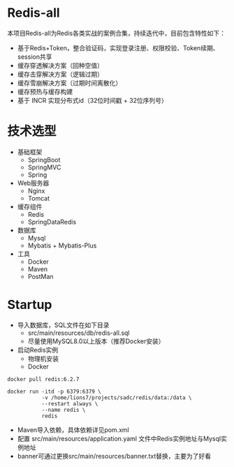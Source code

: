 # Redis-all

本项目Redis-all为Redis各类实战的案例合集，持续迭代中，目前包含特性如下：

- 基于Redis+Token，整合验证码，实现登录注册、权限校验、Token续期、session共享
- 缓存穿透解决方案（回种空值）
- 缓存击穿解决方案（逻辑过期）
- 缓存雪崩解决方案（过期时间离散化）
- 缓存预热与缓存构建
- 基于 INCR 实现分布式id（32位时间戳 + 32位序列号）

# 技术选型
- 基础框架
  - SpringBoot
  - SpringMVC
  - Spring
- Web服务器
  - Nginx
  - Tomcat
- 缓存组件
  - Redis
  - SpringDataRedis
- 数据库
  - Mysql
  - Mybatis + Mybatis-Plus
- 工具
  - Docker
  - Maven
  - PostMan
  
# Startup
- 导入数据库，SQL文件在如下目录
  - src/main/resources/db/redis-all.sql
  - 尽量使用MySQL8.0以上版本（推荐Docker安装）
- 启动Redis实例
  - 物理机安装 
  - Docker
```shell
docker pull redis:6.2.7

docker run -itd -p 6379:6379 \
           -v /home/lions7/projects/sadc/redis/data:/data \
           --restart always \
           --name redis \
           redis
```
- Maven导入依赖，具体依赖详见pom.xml
- 配置 src/main/resources/application.yaml 文件中Redis实例地址与Mysql实例地址
- banner可通过更换src/main/resources/banner.txt替换，主要为了好看